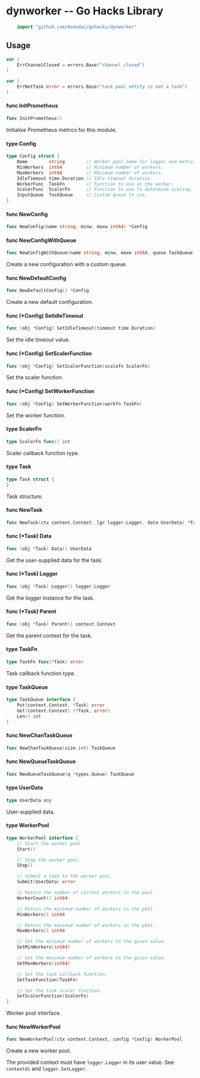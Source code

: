 <!-- -*- Mode: gfm; auto-fill: t; fill-column: 78; -*- -->

# dynworker -- Go Hacks Library

```go
    import "github.com/Asmodai/gohacks/dynworker"
```

## Usage

```go
var (
	ErrChannelClosed = errors.Base("channel closed")
)
```

```go
var (
	ErrNotTask error = errors.Base("task pool entity is not a task")
)
```

#### func  InitPrometheus

```go
func InitPrometheus()
```
Initialise Prometheus metrics for this module.

#### type Config

```go
type Config struct {
	Name        string        // Worker pool name for logger and metrics.
	MinWorkers  int64         // Minimum number of workers.
	MaxWorkers  int64         // Maximum number of workers.
	IdleTimeout time.Duration // Idle timeout duration.
	WorkerFunc  TaskFn        // Function to use as the worker.
	ScalerFunc  ScalerFn      // Function to use to determine scaling.
	InputQueue  TaskQueue     // Custom queue to use.
}
```


#### func  NewConfig

```go
func NewConfig(name string, minw, maxw int64) *Config
```

#### func  NewConfigWithQueue

```go
func NewConfigWithQueue(name string, minw, maxw int64, queue TaskQueue) *Config
```
Create a new configuration with a custom queue.

#### func  NewDefaultConfig

```go
func NewDefaultConfig() *Config
```
Create a new default configuration.

#### func (*Config) SetIdleTimeout

```go
func (obj *Config) SetIdleTimeout(timeout time.Duration)
```
Set the idle timeout value.

#### func (*Config) SetScalerFunction

```go
func (obj *Config) SetScalerFunction(scalefn ScalerFn)
```
Set the scaler function.

#### func (*Config) SetWorkerFunction

```go
func (obj *Config) SetWorkerFunction(workfn TaskFn)
```
Set the worker function.

#### type ScalerFn

```go
type ScalerFn func() int
```

Scaler callback function type.

#### type Task

```go
type Task struct {
}
```

Task structure.

#### func  NewTask

```go
func NewTask(ctx context.Context, lgr logger.Logger, data UserData) *Task
```

#### func (*Task) Data

```go
func (obj *Task) Data() UserData
```
Get the user-supplied data for the task.

#### func (*Task) Logger

```go
func (obj *Task) Logger() logger.Logger
```
Get the logger instance for the task.

#### func (*Task) Parent

```go
func (obj *Task) Parent() context.Context
```
Get the parent context for the task.

#### type TaskFn

```go
type TaskFn func(*Task) error
```

Task callback function type.

#### type TaskQueue

```go
type TaskQueue interface {
	Put(context.Context, *Task) error
	Get(context.Context) (*Task, error)
	Len() int
}
```


#### func  NewChanTaskQueue

```go
func NewChanTaskQueue(size int) TaskQueue
```

#### func  NewQueueTaskQueue

```go
func NewQueueTaskQueue(q *types.Queue) TaskQueue
```

#### type UserData

```go
type UserData any
```

User-supplied data.

#### type WorkerPool

```go
type WorkerPool interface {
	// Start the worker pool.
	Start()

	// Stop the worker pool.
	Stop()

	// Submit a task to the worker pool.
	Submit(UserData) error

	// Return the number of current workers in the pool.
	WorkerCount() int64

	// Return the minimum number of workers in the pool.
	MinWorkers() int64

	// Return the maximum number of workers in the pool.
	MaxWorkers() int64

	// Set the minimum number of workers to the given value.
	SetMinWorkers(int64)

	// Set the maximum number of workers to the given value.
	SetMaxWorkers(int64)

	// Set the task callback function.
	SetTaskFunction(TaskFn)

	// Set the task scaler function.
	SetScalerFunction(ScalerFn)
}
```

Worker pool interface.

#### func  NewWorkerPool

```go
func NewWorkerPool(ctx context.Context, config *Config) WorkerPool
```
Create a new worker pool.

The provided context must have `logger.Logger` in its user value. See
`contextdi` and `logger.SetLogger`.
